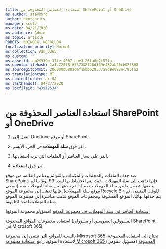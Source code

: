 ```yaml
---
title: استعادة العناصر المحذوفة من SharePoint أو OneDrive
ms.author: stevhord
author: bentoncity
manager: scotv
ms.date: 04/21/2020
ms.audience: Admin
ms.topic: article
ROBOTS: NOINDEX, NOFOLLOW
localization_priority: Normal
ms.collection: Adm_O365
ms.custom: ''
ms.assetid: ab29939b-37fe-4007-aae3-26fa6d2f57fa
ms.openlocfilehash: 1a1c72078f6357332f48d369e482ab20cb82f868
ms.sourcegitcommit: 286000b588adef1bbbb28337a9d9e087ec783fa2
ms.translationtype: MT
ms.contentlocale: ar-SA
ms.lasthandoff: 04/27/2020
ms.locfileid: "43912534"
---
```

# <a name="restore-deleted-items-from-sharepoint-or-onedrive"></a>استعادة العناصر المحذوفة من SharePoint أو OneDrive

1. انتقل إلى OneDrive أو موقع SharePoint.
    
2. انقر فوق **سلة المهملات** في الجزء الأيسر. 
    
3. انقر على يسار العناصر أو الملفات التي تريد استعادتها.
    
4. انقر فوق **استعادة**. 
    
عند حذف الملفات والمجلدات والمكتبات والقوائم وعناصر القائمة من موقع SharePoint، فإنها تذهب إلى سلة المهملات، حيث يتم الاحتفاظ بها لمدة 93 يومًا ما لم يحذفها شخص ما من سلة المهملات هذه. إذا تم حذفها من سلة المهملات هذه (تسمى موقع سلة المهملات)، فإنها تذهب إلى مجموعة الموقع Recycle Bin للوقت المتبقي، ثم يتم حذفها نهائيًا. المواقع المحذوفة ومجموعات الموقع تذهب مباشرة إلى مجموعة الموقع سلة المهملات لمدة 93 يوما.
  
[استعادة العناصر في سلة المهملات في مجموعة الموقع](https://go.microsoft.com/fwlink/?linkid=867800) (مسؤولو مجموعة الموقع) 
  
[استعادة مجموعات المواقع المحذوفة](https://go.microsoft.com/fwlink/?linkid=867660) (المسؤولين العموميين أو مسؤولي SharePoint في Microsoft 365) 
  
بالنسبة للمواقع التي تنتمي إلى مجموعة Microsoft 365، تحتاج إلى استعادة المجموعة لاستعادة الموقع. راجع [استعادة مجموعة Microsoft 365 المحذوفة](https://go.microsoft.com/fwlink/?linkid=867802) (مسؤول عمومي) 
  


